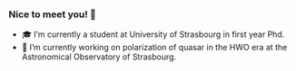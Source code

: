 ### Nice to meet you! 👋

- 🎓 I’m currently a student at University of Strasbourg in first year Phd. 
- 🔭 I’m currently working on polarization of quasar in the HWO era at the Astronomical Observatory of Strasbourg. 

